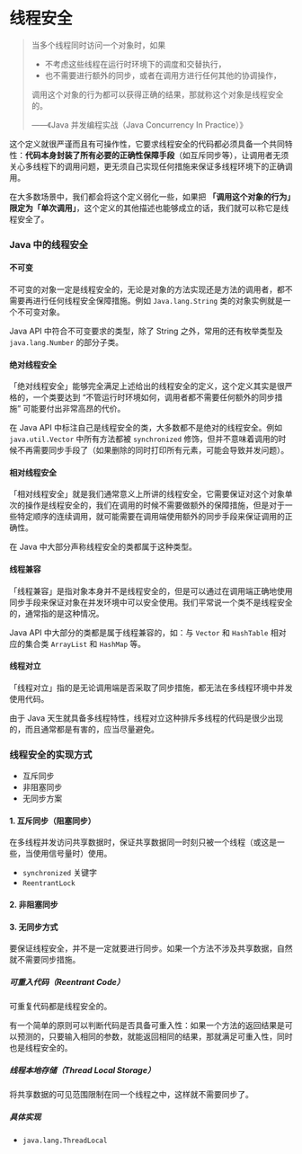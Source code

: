 # 线程安全

> 当多个线程同时访问一个对象时，如果
> - 不考虑这些线程在运行时环境下的调度和交替执行，
> - 也不需要进行额外的同步，或者在调用方进行任何其他的协调操作，
>
> 调用这个对象的行为都可以获得正确的结果，那就称这个对象是线程安全的。
>
> ——《Java 并发编程实战（Java Concurrency In Practice）》

这个定义就很严谨而且有可操作性，它要求线程安全的代码都必须具备一个共同特性：**代码本身封装了所有必要的正确性保障手段**（如互斥同步等），让调用者无须关心多线程下的调用问题，更无须自己实现任何措施来保证多线程环境下的正确调用。

在大多数场景中，我们都会将这个定义弱化一些，如果把 **「调用这个对象的行为」限定为「单次调用」**，这个定义的其他描述也能够成立的话，我们就可以称它是线程安全了。


### Java 中的线程安全

#### 不可变
不可变的对象一定是线程安全的，无论是对象的方法实现还是方法的调用者，都不需要再进行任何线程安全保障措施。例如 `Java.lang.String` 类的对象实例就是一个不可变对象。

Java API 中符合不可变要求的类型，除了 String 之外，常用的还有枚举类型及 `java.lang.Number` 的部分子类。

#### 绝对线程安全
「绝对线程安全」能够完全满足上述给出的线程安全的定义，这个定义其实是很严格的，一个类要达到 “不管运行时环境如何，调用者都不需要任何额外的同步措施” 可能要付出非常高昂的代价。

在 Java API 中标注自己是线程安全的类，大多数都不是绝对的线程安全。例如 `java.util.Vector` 中所有方法都被 `synchronized` 修饰，但并不意味着调用的时候不再需要同步手段了（如果删除的同时打印所有元素，可能会导致并发问题）。

#### 相对线程安全
「相对线程安全」就是我们通常意义上所讲的线程安全，它需要保证对这个对象单次的操作是线程安全的，我们在调用的时候不需要做额外的保障措施，但是对于一些特定顺序的连续调用，就可能需要在调用端使用额外的同步手段来保证调用的正确性。

在 Java 中大部分声称线程安全的类都属于这种类型。

#### 线程兼容
「线程兼容」是指对象本身并不是线程安全的，但是可以通过在调用端正确地使用同步手段来保证对象在并发环境中可以安全使用。我们平常说一个类不是线程安全的，通常指的是这种情况。

Java API 中大部分的类都是属于线程兼容的，如：与 `Vector` 和 `HashTable` 相对应的集合类 `ArrayList` 和 `HashMap` 等。

#### 线程对立
「线程对立」指的是无论调用端是否采取了同步措施，都无法在多线程环境中并发使用代码。

由于 Java 天生就具备多线程特性，线程对立这种排斥多线程的代码是很少出现的，而且通常都是有害的，应当尽量避免。


### 线程安全的实现方式
- 互斥同步
- 非阻塞同步
- 无同步方案

#### 1. 互斥同步（阻塞同步）
在多线程并发访问共享数据时，保证共享数据同一时刻只被一个线程（或这是一些，当使用信号量时）使用。
- `synchronized` 关键字
- `ReentrantLock`

#### 2. 非阻塞同步


#### 3. 无同步方式

要保证线程安全，并不是一定就要进行同步。如果一个方法不涉及共享数据，自然就不需要同步措施。

##### 可重入代码（Reentrant Code）
可重复代码都是线程安全的。

有一个简单的原则可以判断代码是否具备可重入性：如果一个方法的返回结果是可以预测的，只要输入相同的参数，就能返回相同的结果，那就满足可重入性，同时也是线程安全的。

##### 线程本地存储（Thread Local Storage）
将共享数据的可见范围限制在同一个线程之中，这样就不需要同步了。

##### 具体实现
- `java.lang.ThreadLocal`